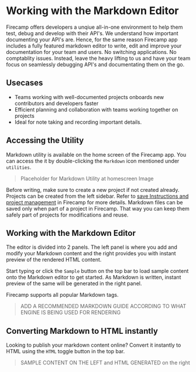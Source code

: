 # Working with the Markdown Editor

Firecamp offers developers a unqiue all-in-one environment to help them test, debug and develop with their API's. We understand how important documenting your API's are. Hence, for the same reason Firecamp app includes a fully featured markdown editor to write, edit and improve your documentation for your team and users. No switching applications. No comptablity issues. Instead, leave the heavy lifting to us and have your team focus on seamlessly debugging API's and documentating them on the go.

## Usecases
- Teams working with well-documented projects onboards new contributors and developers faster
- Efficient planning and collaboration with teams working together on projects
- Ideal for note taking and recording important details.

## Accessing the Utility

Markdown utility is available on the home screen of the Firecamp app. You can access the it by double-clicking the `Markdown` icon mentioned under `utilities`.

> Placeholder for Markdown Utility at homescreen Image

Before writing, make sure to create a new project if not created already. Projects can be created from the left sidebar. Refer to [save Instructions and project management](./firedocs/project_management.md) in Firecamp for more details. Markdown files can be saved only when part of a project in Firecamp. That way you can keep them safely part of projects for modifications and reuse.

## Working with the Markdown Editor

The editor is divided into 2 panels. The left panel is where you add and modify your Markdown content and the right provides you with instant preview of the rendered HTML content.

Start typing or click the `Sample` button on the top bar to load sample content onto the Markdown editor to get started. As Markdown is written, instant preview of the same will be generated in the right panel.

Firecamp supports all popular Markdown tags.

> ADD A RECOMMENDED MARKDOWN GUIDE ACCORDING TO WHAT ENGINE IS BEING USED FOR RENDERING

## Converting Markdown to HTML instantly

Looking to publish your markdown content online? Convert it instantly to HTML using the `HTML` toggle button in the top bar.

> SAMPLE CONTENT ON THE LEFT and HTML GENERATED on the right
